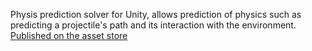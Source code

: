 Physis prediction solver for Unity, allows prediction of physics such as predicting a projectile's path and its interaction with the environment.    
[Published on the asset store](https://u3d.as/2Eg1)
